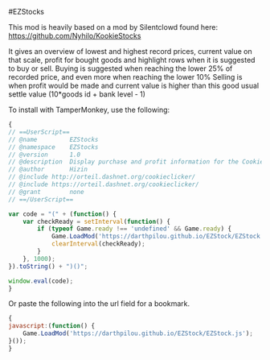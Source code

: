 #EZStocks

This mod is heavily based on a mod by Silentclowd found here: https://github.com/Nyhilo/KookieStocks

It gives an overview of lowest and highest record prices, current value on that scale,  profit for bought goods and highlight rows when it is suggested to buy or sell.
Buying is suggested when reaching the lower 25% of recorded price, and even more when reaching the lower 10%
Selling is when profit would be made and current value is higher than this good usual settle value (10*goods id + bank level - 1)


To install with TamperMonkey, use the following:

```javascript
{
// ==UserScript==
// @name         EZStocks
// @namespace    EZStocks
// @version      1.0
// @description  Display purchase and profit information for the CookieClicker Dough Jones.
// @author       Hizin
// @include http://orteil.dashnet.org/cookieclicker/
// @include https://orteil.dashnet.org/cookieclicker/
// @grant        none
// ==/UserScript==

var code = "(" + (function() {
    var checkReady = setInterval(function() {
        if (typeof Game.ready !== 'undefined' && Game.ready) {
            Game.LoadMod('https://darthpilou.github.io/EZStock/EZStock.js');
            clearInterval(checkReady);
        }
    }, 1000);
}).toString() + ")()";

window.eval(code);
}
```

Or paste the following into the url field for a bookmark.

```javascript
{
javascript:(function() {
    Game.LoadMod('https://darthpilou.github.io/EZStock/EZStock.js');
}());
}
```
